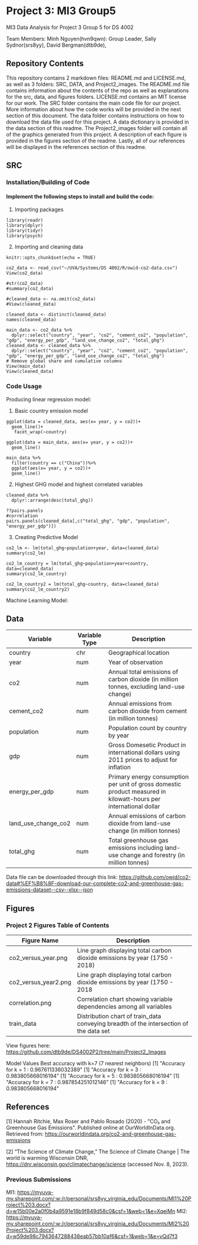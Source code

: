 # Project 3: MI3 Group5
MI3 Data Analysis for Project 3 Group 5 for DS 4002

Team Members:
Minh Nguyen(hvn9qwn): Group Leader,
Sally Sydnor(srs8yy),
David Bergman(dtb9de),


## Repository Contents

This repository contains 2 markdown files: README.md and LICENSE.md, as well as 3 folders: SRC, DATA, and Project2_images. The README.md file contains information about the contents of the repo as well as explanations for the src, data, and figures folders. LICENSE.md contains an MIT license for our work. The SRC folder contains the main code file for our project. More information about how the code works will be provided in the next section of this document. The data folder contains instructions on how to download the data file used for this project. A data dictionary is provided in the data section of this readme. The Project2_images folder will contain all of the graphics generated from this project. A description of each figure is provided in the figures section of the readme. Lastly, all of our references will be displayed in the references section of this readme.

## SRC

### Installation/Building of Code

#### Implement the following steps to install and build the code:
1. Importing packages
```{r}
library(readr)
library(dplyr)
library(tidyr)
library(psych)
```
2. Importing and cleaning data
```{r}
knitr::opts_chunk$set(echo = TRUE)

co2_data <- read_csv("~/UVA/Systems/DS 4002/R/owid-co2-data.csv")
View(co2_data)

#str(co2_data)
#summary(co2_data)

#cleaned_data <- na.omit(co2_data)
#View(cleaned_data)

cleaned_data <- distinct(cleaned_data)
names(cleaned_data)

main_data <- co2_data %>%
  dplyr::select("country", "year", "co2", "cement_co2", "population", "gdp", "energy_per_gdp", "land_use_change_co2", "total_ghg")
cleaned_data <- cleaned_data %>%
  dplyr::select("country", "year", "co2", "cement_co2", "population", "gdp", "energy_per_gdp", "land_use_change_co2", "total_ghg")
# Remove global share and cumulative columns
View(main_data)
View(cleaned_data)
```
### Code Usage

Producing linear regression model:

1. Basic country emission model
```{r}
ggplot(data = cleaned_data, aes(x= year, y = co2))+
  geom_line()+
   facet_wrap(~country)

ggplot(data = main_data, aes(x= year, y = co2))+
  geom_line()

main_data %>%
  filter(country == c("China"))%>%
  ggplot(aes(x= year, y = co2))+
  geom_line()
```
2. Highest GHG model and highest correlated variables
```{r}
cleaned_data %>% 
  dplyr::arrange(desc(total_ghg))

??pairs.panels
#correlation
pairs.panels(cleaned_data[,c("total_ghg", "gdp", "population", "energy_per_gdp")])
```
3. Creating Predictive Model
```{r}
co2_lm <- lm(total_ghg~population+year, data=cleaned_data)
summary(co2_lm)

co2_lm_country = lm(total_ghg~population+year+country, data=cleaned_data)
summary(co2_lm_country)

co2_lm_country2 = lm(total_ghg~country, data=cleaned_data)
summary(co2_lm_country2)
```
Machine Learning Model:


## Data

| Variable    | Variable Type | Description                                            |
| ----------- | ------------- | -------------------------------------------------------|
| country     | chr           | Geographical location                                  |
| year        | num           | Year of observation                                    | 
| co2         | num           | Annual total emissions of carbon dioxide (in million tonnes, excluding land-use change) |
| cement_co2  | num           | Annual emissions from carbon dioxide from cement (in million tonnes)                    |
| population  | num           | Population count by country by year                    |
| gdp         | num           | Gross Domesetic Product in international dollars using 2011 prices to adjust for inflation| 
| energy_per_gdp | num        | Primary energy consumption per unit of gross domestic product measured in kilowatt-hours per international dollar | 
| land_use_change_co2 | num   | Annual emissions of carbon dioxide from land-use change (in million tonnes)           |
| total_ghg   | num           | Total greenhouse gas emissions including land-use change and forestry (in million tonnes) | 



Data file can be downloaded through this link: https://github.com/owid/co2-data#%EF%B8%8F-download-our-complete-co2-and-greenhouse-gas-emissions-dataset--csv--xlsx--json


## Figures

### Project 2 Figures Table of Contents
| Figure Name      | Description |
| ----------- | ----------- |
| co2_versus_year.png | Line graph displaying total carbon dioxide emissions by year (1750 - 2018)|
| co2_versus_year2.png | Line graph displaying total carbon dioxide emissions by year (1750 - 2018 |
| correlation.png | Correlation chart showing variable dependencies among all variables | 
| train_data | Distribution chart of train_data conveying breadth of the intersection of the data set |

View figures here: https://github.com/dtb9de/DS4002P2/tree/main/Project2_Images

Model Values
Best accuracy with k=7 (7 nearest neighbors)
[1] "Accuracy for k = 1 : 0.967611336032389"
[1] "Accuracy for k = 3 : 0.983805668016194"
[1] "Accuracy for k = 5 : 0.983805668016194"
[1] "Accuracy for k = 7 : 0.987854251012146"
[1] "Accuracy for k = 9 : 0.983805668016194"


## References
[1] Hannah Ritchie, Max Roser and Pablo Rosado (2020) - "CO₂ and Greenhouse Gas Emissions". Published online at OurWorldInData.org. Retrieved from: https://ourworldindata.org/co2-and-greenhouse-gas-emissions 

[2] “The Science of Climate Change,” The Science of Climate Change | The world is warming Wisconsin DNR, https://dnr.wisconsin.gov/climatechange/science (accessed Nov. 8, 2023). 

### Previous Submissions
MI1: https://myuva-my.sharepoint.com/:w:/r/personal/srs8yy_virginia_edu/Documents/MI1%20Project%203.docx?d=w15b00e2a0f0b4a9591e18b9f849d58c0&csf=1&web=1&e=XqeiMn
MI2: https://myuva-my.sharepoint.com/:w:/r/personal/srs8yy_virginia_edu/Documents/MI2%20Project%203.docx?d=w59de98c7943647288438eab57bb10af6&csf=1&web=1&e=vQd7f3

